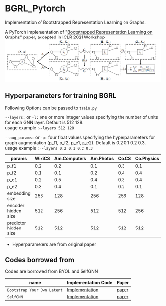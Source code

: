 # BGRL_Pytorch
Implementation of Bootstrapped Representation Learning on Graphs.

A PyTorch implementation of "<a href="https://arxiv.org/pdf/2102.06514.pdf">Bootstrapped Representation Learning on Graphs</a>" paper, accepted in ICLR 2021 Workshop  
<img src="img/model.PNG" width="700px"></img>

## Hyperparameters for training BGRL
Following Options can be passed to `train.py`
  

`--layers:` or `-l:`
one or more integer values specifying  the number of units for each GNN layer. Default is 512 128.  
usage example :`--layers 512 128`  
  

`--aug_params:` or `-p:`
four float values specifying the hyperparameters for graph augmentation (p_f1, p_f2, p_e1, p_e2). Default is 0.2 0.1 0.2 0.3.  
usage example : `--layers 0.2 0.1 0.2 0.3`



|params|WikiCS|Am.Computers|Am.Photos|Co.CS|Co.Physics|
|------|------|------------|---------|-----|----------| 
|p_f1  |0.2   |0.2         |0.1      |0.3  |0.1       |
|p_f2  |0.1   |0.1         |0.2      |0.4  |0.4       |
|p_e1  |0.2   |0.5         |0.4      |0.3  |0.4       |
|p_e2  |0.3   |0.4         |0.1      |0.2  |0.1       |
|embedding size|256|128|256|256|128|
|encoder hidden size|512|256|512|512|256|
|predictor hidden size|512|512|512|512|512|
* Hyperparameters are from original paper

## Codes borrowed from
Codes are borrowed from BYOL and SelfGNN


| name        | Implementation Code | Paper   |
| ----------- | ------------------- | ------- | 
| `Bootstrap Your Own Latent`| <a href="https://github.com/lucidrains/byol-pytorch">Implementation</a>| <a href="https://arxiv.org/pdf/2006.07733.pdf">paper</a>|
| `SelfGNN`| <a href="https://github.com/zekarias-tilahun/SelfGNN">Implementation</a>| <a href="https://arxiv.org/pdf/2103.14958.pdf">paper</a>|
